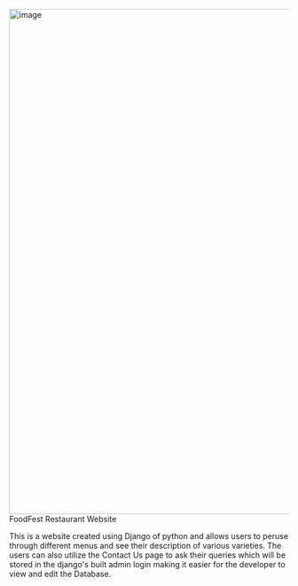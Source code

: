 <img width="1888" height="912" alt="image" src="https://github.com/user-attachments/assets/34b3df17-e94c-4952-bb30-b15943e3fb65" />FoodFest Restaurant Website

This is a website created using Django of python and allows users to peruse through different menus and see their description of various varieties.
The users can also utilize the Contact Us page to ask their queries which will be stored in the django's built admin login making it easier for the developer to view and edit the Database.
